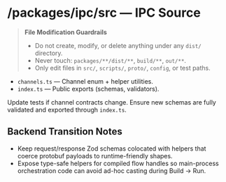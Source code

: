 # /packages/ipc/src — IPC Source
> **File Modification Guardrails**
> - Do not create, modify, or delete anything under any `dist/` directory.
> - Never touch: `packages/**/dist/**`, `build/**`, `out/**`.
> - Only edit files in `src/`, `scripts/`, `proto/`, `config`, or test paths.


- `channels.ts` — Channel enum + helper utilities.
- `index.ts` — Public exports (schemas, validators).

Update tests if channel contracts change. Ensure new schemas are fully validated
and exported through `index.ts`.

## Backend Transition Notes

- Keep request/response Zod schemas colocated with helpers that coerce protobuf payloads to runtime-friendly shapes.
- Expose type-safe helpers for compiled flow handles so main-process orchestration code can avoid ad-hoc casting during Build → Run.
